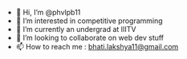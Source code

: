 - 👋 Hi, I’m @phvlpb11
- 👀 I’m interested in competitive programming
- 🌱 I’m currently an undergrad at IIITV
- 💞️ I’m looking to collaborate on web dev stuff
- 📫 How to reach me : bhati.lakshya11@gmail.com

<!---
phvlpb11/phvlpb11 is a ✨ special ✨ repository because its `README.md` (this file) appears on your GitHub profile.
You can click the Preview link to take a look at your changes.
--->

